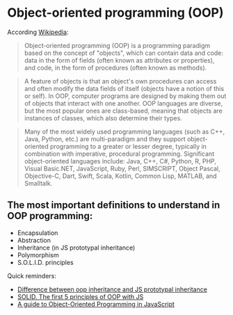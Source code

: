 # Object-oriented programming (OOP)
According [Wikipedia][1]:

[1]: <https://en.wikipedia.org/wiki/Object-oriented_programming>

> Object-oriented programming (OOP) is a programming paradigm based on the concept of "objects", which can contain data and code: data in the form of fields (often known as attributes or properties), and code, in the form of procedures (often known as methods).

> A feature of objects is that an object's own procedures can access and often modify the data fields of itself (objects have a notion of this or self). In OOP, computer programs are designed by making them out of objects that interact with one another. OOP languages are diverse, but the most popular ones are class-based, meaning that objects are instances of classes, which also determine their types.

> Many of the most widely used programming languages (such as C++, Java, Python, etc.) are multi-paradigm and they support object-oriented programming to a greater or lesser degree, typically in combination with imperative, procedural programming. Significant object-oriented languages include: Java, C++, C#, Python, R, PHP, Visual Basic.NET, JavaScript, Ruby, Perl, SIMSCRIPT, Object Pascal, Objective-C, Dart, Swift, Scala, Kotlin, Common Lisp, MATLAB, and Smalltalk.

## The most important definitions to understand in OOP programming:
 - Encapsulation
 - Abstraction
 - Inheritance (in JS prototypal inheritance)
 - Polymorphism
 - S.O.L.I.D. principles

Quick reminders:
 - [Difference between oop inheritance and JS prototypal inheritance][2]
 - [SOLID. The first 5 principles of OOP with JS][3]
 - [A guide to Object-Oriented Programming in JavaScript][4]


[2]: <https://medium.com/javascript-scene/master-the-javascript-interview-what-s-the-difference-between-class-prototypal-inheritance-e4cd0a7562e9>
[3]: <https://medium.com/@cramirez92/s-o-l-i-d-the-first-5-priciples-of-object-oriented-design-with-javascript-790f6ac9b9fa>
[4]: <https://betterprogramming.pub/object-oriented-programming-in-javascript-b3bda28d3e81>
